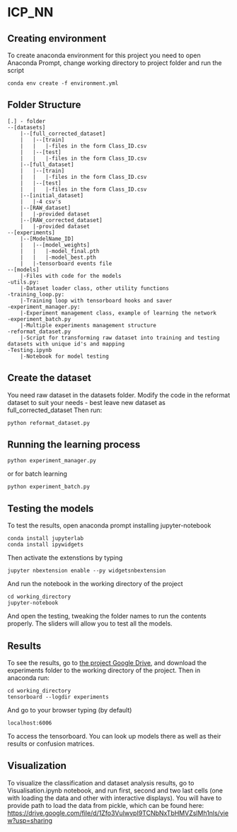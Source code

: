 # ICP_NN

## Creating environment
To create anaconda environment for this project you need to open Anaconda Prompt, change working directory to project folder and run the script
```
conda env create -f environment.yml
```
## Folder Structure
```
[.] - folder
--[datasets]
    |--[full_corrected_dataset]
    |   |--[train]
    |   |   |-files in the form Class_ID.csv
    |   |--[test]
    |   |   |-files in the form Class_ID.csv
    |--[full_dataset]
    |   |--[train]
    |   |   |-files in the form Class_ID.csv
    |   |--[test]
    |   |   |-files in the form Class_ID.csv
    |--[initial_dataset]
    |   |-4 csv's
    |--[RAW_dataset]
    |   |-provided dataset
    |--[RAW_corrected_dataset]
    |   |-provided dataset
--[experiments]
    |--[ModelName_ID]
    |   |--[model_weights]
    |   |   |-model_final.pth
    |   |   |-model_best.pth
    |   |-tensorboard events file
--[models]
    |-Files with code for the models
-utils.py:
    |-Dataset loader class, other utility functions
-training_loop.py:
    |-Training loop with tensorboard hooks and saver
-experiment_manager.py:
    |-Experiment management class, example of learning the network
-experiment_batch.py
    |-Multiple experiments management structure
-reformat_dataset.py
    |-Script for transforming raw dataset into training and testing datasets with unique id's and mapping
-Testing.ipynb
    |-Notebook for model testing
```
## Create the dataset
You need raw dataset in the datasets folder.
Modify the code in the reformat dataset to suit your needs - best leave new dataset as full_corrected_dataset
Then run:
```
python reformat_dataset.py
```

## Running the learning process
```
python experiment_manager.py
```
or for batch learning
```
python experiment_batch.py
```
## Testing the models
To test the results, open anaconda prompt installing jupyter-notebook
```
conda install jupyterlab
conda install ipywidgets
```
Then activate the extenstions by typing
```
jupyter nbextension enable --py widgetsnbextension
```
And run the notebook in the working directory of the project
```
cd working_directory
jupyter-notebook
```
And open the testing, tweaking the folder names to run the contents properly. The sliders will allow you to test all the models.
## Results
To see the results, go to [the project Google Drive](https://drive.google.com/drive/folders/1IFwF1pn_IJrCovk3XIw8etag5nVL8veH?usp=sharing), and download the experiments folder to the working directory of the project. Then in anaconda run:
```
cd working_directory
tensorboard --logdir experiments
```
And go to your browser typing (by default)
```
localhost:6006
```
To access the tensorboard. You can look up models there as well as their results or confusion matrices.

## Visualization
To visualize the classification and dataset analysis results, go to Visualisation.ipynb notebook, and run first, second and two last cells (one with loading the data and other with interactive displays). You will have to provide path to load the data from pickle, which can be found here:
https://drive.google.com/file/d/1Zfo3VuIwvpI9TCNbNxTbHMVZslMh1nls/view?usp=sharing
